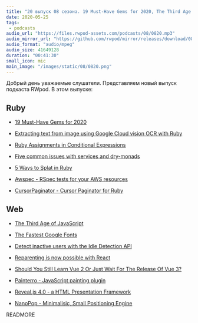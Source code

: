 ```yaml
---
title: "20 выпуск 08 сезона. 19 Must-Have Gems for 2020, The Third Age of JavaScript, Awspec, Painterro, Reveal.js, NanoPop и прочее"
date: 2020-05-25
tags:
 - podcasts
audio_url: "https://files.rwpod-assets.com/podcasts/08/0820.mp3"
audio_mirror_url: "https://github.com/rwpod/mirror/releases/download/08.20/0820.mp3"
audio_format: "audio/mpeg"
audio_size: 41649128
duration: "00:41:30"
small_icon: mic
main_image: "/images/static/08/0820.png"
---
```


Добрый день уважаемые слушатели. Представляем новый выпуск подкаста RWpod. В этом выпуске:

## Ruby

 - [19 Must-Have Gems for 2020](https://robrace.dev/must-have-gems-for-saas-2020/)
 - [Extracting text from image using Google Cloud vision OCR with Ruby](https://www.botreetechnologies.com/blog/extracting-text-from-image-using-google-cloud-vision-ocr-with-ruby)
 - [Ruby Assignments in Conditional Expressions](https://julienchien.com/posts/assignments-in-conditional-expressions/)


 - [Five common issues with services and dry-monads](https://www.davydovanton.com/2020/05/19/five-common-issues-with-services-and-dry-monads/)
 - [5 Ways to Splat in Ruby](https://hint.io/blog/5-ways-to-splat-in-ruby)
 - [Awspec - RSpec tests for your AWS resources](https://github.com/k1LoW/awspec)
 - [CursorPaginator - Cursor Paginator for Ruby](https://github.com/bongloy/cursor_paginator)

## Web

 - [The Third Age of JavaScript](https://www.swyx.io/writing/js-third-age/)
 - [The Fastest Google Fonts](https://csswizardry.com/2020/05/the-fastest-google-fonts/)
 - [Detect inactive users with the Idle Detection API](https://web.dev/idle-detection/)
 - [Reparenting is now possible with React](https://dev.to/paolimi/reparenting-is-now-possible-with-react-3ci0)


 - [Should You Still Learn Vue 2 Or Just Wait For The Release Of Vue 3?](https://modernweb.com/learn-vue-2-wait-release-vue-3/)
 - [Painterro - JavaScript painting plugin](https://github.com/devforth/painterro)
 - [Reveal.js 4.0 - a HTML Presentation Framework](https://revealjs.com/#/)
 - [NanoPop - Minimalisic, Small Positioning Engine](https://simonwep.github.io/nanopop/)

READMORE
